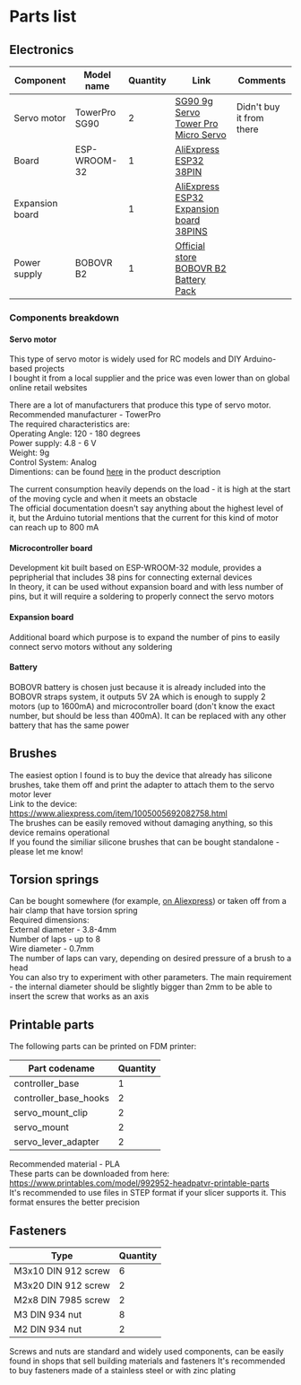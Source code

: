 # Parts list

## Electronics


| Component       | Model name    | Quantity | Link                                                                                             | Comments                 |
| --------------- | ------------- | -------- | ------------------------------------------------------------------------------------------------ | ------------------------ |
| Servo motor     | TowerPro SG90 | 2        | [SG90 9g Servo Tower Pro Micro Servo](https://www.aliexpress.com/i/1005004508427060.html)        | Didn't buy it from there |
| Board           | ESP-WROOM-32  | 1        | [AliExpress ESP32 38PIN](https://www.aliexpress.com/item/1005005970816555.html)                  |                          |
| Expansion board |               | 1        | [AliExpress ESP32 Expansion board 38PINS](https://www.aliexpress.com/item/1005006176546785.html) |                          |
| Power supply    | BOBOVR B2     | 1        | [Official store BOBOVR B2 Battery Pack](https://www.bobovr.com/products/b2)                      |                          |


### Components breakdown

#### Servo motor
This type of servo motor is widely used for RC models and DIY Arduino-based projects  
I bought it from a local supplier and the price was even lower than on global online retail websites 

There are a lot of manufacturers that produce this type of servo motor.   
Recommended manufacturer - TowerPro  
The required characteristics are:  
Operating Angle: 120 - 180 degrees  
Power supply: 4.8 - 6 V  
Weight: 9g  
Control System: Analog  
Dimentions: can be found [here](https://www.towerpro.com.tw/product/sg90-analog/) in the product description  

The current consumption heavily depends on the load - it is high at the start of the moving cycle and when it meets an obstacle  
The official documentation doesn't say anything about the highest level of it, but the Arduino tutorial mentions that the current for this kind of motor can reach up to 800 mA  

#### Microcontroller board
Development kit built based on ESP-WROOM-32 module, provides a pepripherial that includes 38 pins for connecting external devices  
In theory, it can be used without expansion board and with less number of pins, but it will require a soldering to properly connect the servo motors  

#### Expansion board
Additional board which purpose is to expand the number of pins to easily connect servo motors without any soldering  

#### Battery
BOBOVR battery is chosen just because it is already included into the BOBOVR straps system, it outputs 5V 2A which is enough to supply 2 motors (up to 1600mA) and microcontroller board (don't know the exact number, but should be less than 400mA). It can be replaced with any other battery that has the same power

## Brushes
The easiest option I found is to buy the device that already has silicone brushes, take them off and print the adapter to attach them to the servo motor lever  
Link to the device: https://www.aliexpress.com/item/1005005692082758.html  
The brushes can be easily removed without damaging anything, so this device remains operational  
If you found the similiar silicone brushes that can be bought standalone - please let me know!  

## Torsion springs
Can be bought somewhere (for example, [on Aliexpress](https://www.aliexpress.com/item/1005007436082760.html)) or taken off from a hair clamp that have torsion spring  
Required dimensions:  
External diameter - 3.8-4mm  
Number of laps - up to 8  
Wire diameter - 0.7mm  
The number of laps can vary, depending on desired pressure of a brush to a head  
You can also try to experiment with other parameters. The main requirement - the internal diameter should be slightly bigger than 2mm to be able to insert the screw that works as an axis

## Printable parts
The following parts can be printed on FDM printer:

| Part codename         | Quantity |
| --------------------- | -------- |
| controller_base       | 1        |
| controller_base_hooks | 2        |
| servo_mount_clip      | 2        |
| servo_mount           | 2        |
| servo_lever_adapter   | 2        |

Recommended material - PLA  
These parts can be downloaded from here: https://www.printables.com/model/992952-headpatvr-printable-parts  
It's recommended to use files in STEP format if your slicer supports it. This format ensures the better precision  

## Fasteners

| Type                | Quantity |
| ------------------- | -------- |
| M3x10 DIN 912 screw | 6        |
| M3x20 DIN 912 screw | 2        |
| M2x8 DIN 7985 screw | 2        |
| M3 DIN 934 nut      | 8        |
| M2 DIN 934 nut      | 2        |


Screws and nuts are standard and widely used components, can be easily found in shops that sell building materials and fasteners
It's recommended to buy fasteners made of a stainless steel or with zinc plating
